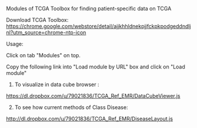 Modules of TCGA Toolbox for finding patient-specific data on TCGA

Download TCGA Toolbox: https://chrome.google.com/webstore/detail/ajjkhhldnekpjjfckpkpodgeddndljnl?utm_source=chrome-ntp-icon

Usage:

Click on tab "Modules" on top.

Copy the following link into "Load module by URL" box and click on "Load module"

1. To visualize in data cube browser :

https://dl.dropbox.com/u/79021836/TCGA_Ref_EMR/DataCubeViewer.js


2. To see how current methods of Class Disease:

http://dl.dropbox.com/u/79021836/TCGA_Ref_EMR/DiseaseLayout.js